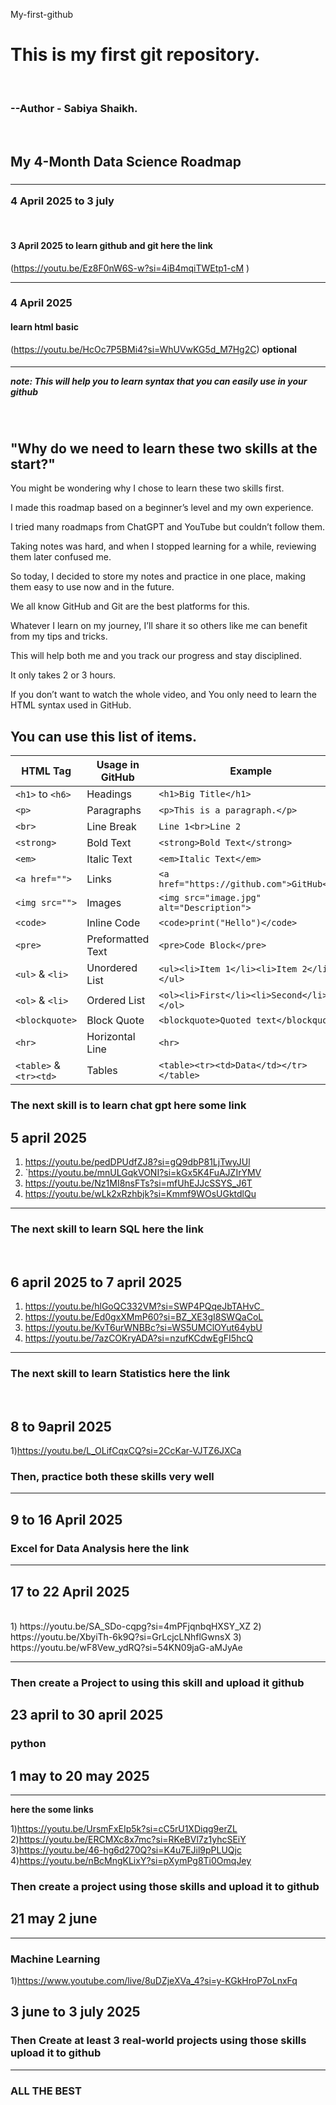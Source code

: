 My-first-github
<h1> This is my first git repository.</h1>
<br>
<h3>--Author - Sabiya Shaikh.</h3>
</br>
<h2><b> My 4-Month Data Science Roadmap  </b></h2>

<h3><hr>4 April 2025 to 3 july </hr></h3>

<br><h4> 3 April 2025 to learn github and git here the link</h4>
(https://youtu.be/Ez8F0nW6S-w?si=4iB4mqiTWEtp1-cM )
<hr> </hr>

<h3> 4 April 2025 </h3>

<b> <h4>learn html basic </h4></b>
(https://youtu.be/HcOc7P5BMi4?si=WhUVwKG5d_M7Hg2C) <b>optional </b>

<h5><hr> <b>note: This will  help you to learn syntax that you can easily use in your github</b></hr></h5>
<br>

<h2> "Why do we need to learn these two skills at the start?"

 </h2>
You might be wondering why I chose to learn these two skills first.

I made this roadmap based on a beginner’s level and my own experience.

I tried many roadmaps from ChatGPT and YouTube but couldn’t follow them.

Taking notes was hard, and when I stopped learning for a while, reviewing them later confused me.

So today, I decided to store my notes and practice in one place, making them easy to use now and in the future.

We all know GitHub and Git are the best platforms for this.

Whatever I learn on my journey, I’ll share it so others like me can benefit from my tips and tricks.

This will help both me and you track our progress and stay disciplined.

It only takes 2 or 3 hours.

If you don’t want to watch the whole video, and You only need to learn the HTML syntax used in GitHub.

<h2> You can use this list of items.</h2>


| **HTML Tag**   | **Usage in GitHub**        | **Example**                          |
|---------------|-------------------------|----------------------------------|
| `<h1>` to `<h6>` | Headings               | `<h1>Big Title</h1>`             |
| `<p>`         | Paragraphs               | `<p>This is a paragraph.</p>`    |
| `<br>`        | Line Break               | `Line 1<br>Line 2`               |
| `<strong>`    | Bold Text                | `<strong>Bold Text</strong>`     |
| `<em>`        | Italic Text              | `<em>Italic Text</em>`           |
| `<a href="">` | Links                    | `<a href="https://github.com">GitHub</a>` |
| `<img src="">` | Images                   | `<img src="image.jpg" alt="Description">` |
| `<code>`      | Inline Code              | `<code>print("Hello")</code>`    |
| `<pre>`       | Preformatted Text        | `<pre>Code Block</pre>`          |
| `<ul>` & `<li>` | Unordered List          | `<ul><li>Item 1</li><li>Item 2</li></ul>` |
| `<ol>` & `<li>` | Ordered List            | `<ol><li>First</li><li>Second</li></ol>` |
| `<blockquote>` | Block Quote             | `<blockquote>Quoted text</blockquote>` |
| `<hr>`        | Horizontal Line          | `<hr>`                           |
| `<table>` & `<tr><td>` | Tables          | `<table><tr><td>Data</td></tr></table>` |

</hr>
<h3> The next skill is to learn chat gpt here some link </h3>
 
<h2> 5 april 2025 </h2>

1) https://youtu.be/pedDPUdfZJ8?si=gQ9dbP81LjTwyJUl
2) `https://youtu.be/mnULGqkVONI?si=kGx5K4FuAJZIrYMV
3) https://youtu.be/Nz1MI8nsFTs?si=mfUhEJJcSSYS_J6T
4) https://youtu.be/wLk2xRzhbjk?si=Kmmf9WOsUGktdlQu
<hr>
<h3> The next skill to learn SQL  here the link </h3>
<br>
<h2> 6 april 2025 to 7 april 2025</h2>

1) https://youtu.be/hlGoQC332VM?si=SWP4PQqeJbTAHvC_
2) https://youtu.be/Ed0gxXMmP60?si=BZ_XE3gI8SWQaCoL
3) https://youtu.be/KvT6urWNBBc?si=WS5UMClOYut64ybU
4) https://youtu.be/7azCOKryADA?si=nzufKCdwEgFI5hcQ

<hr>
<h3> The next skill to learn Statistics here the link </h3>
<br>
<h2> 8 to 9april 2025 </h2>

1)https://youtu.be/L_OLifCqxCQ?si=2CcKar-VJTZ6JXCa

<h3> Then, practice both these skills very well </h3>

<hr> <h2> 9 to 16 April 2025 </hr> </h2>

<h3>  Excel for Data Analysis here the link </h3>
<hr> 
<h2> 17 to 22 April 2025</h2>
</hr>
<br>
1) https://youtu.be/SA_SDo-cqpg?si=4mPFjqnbqHXSY_XZ
2) https://youtu.be/XbyiTh-6k9Q?si=GrLcjcLNhflGwnsX
3) https://youtu.be/wF8Vew_ydRQ?si=54KN09jaG-aMJyAe
<hr>

<b><h3> Then create a Project to using this skill and upload it github </h3></b>

 <h2> 23 april to 30 april 2025</h2>

<h3><b>python </h3></b>

<h2> 1 may to 20 may 2025</h2>

<hr> <b> here the some links </b>

1)https://youtu.be/UrsmFxEIp5k?si=cC5rU1XDiqg9erZL
2)https://youtu.be/ERCMXc8x7mc?si=RKeBVl7z1yhcSEiY
3)https://youtu.be/46-hg6d270Q?si=K4u7EJil9pPLUQjc
4)https://youtu.be/nBcMngKLixY?si=pXymPg8Ti0OmqJey


<h3> <b> Then create a project using those skills and upload it to github </h3> </b>

<h2> 21 may 2 june</h2>

<hr>
<h3> Machine Learning </h3>

1)https://www.youtube.com/live/8uDZjeXVa_4?si=y-KGkHroP7oLnxFq

<h2> 3 june to 3 july 2025 </h2>

<h3> <b> Then Create at least 3 real-world  projects using those skills upload it to github </b></h3>
<hr>

<h3> ALL THE BEST </h3>







   
   



